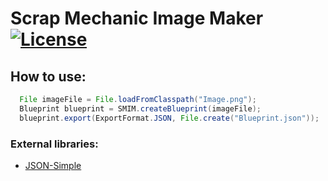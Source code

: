 # Scrap Mechanic Image Maker [![License](https://img.shields.io/github/license/EddeDev/SMIM.svg)](https://github.com/EddeDev/SMIM/blob/main/LICENSE)

## How to use:

```java
  File imageFile = File.loadFromClasspath("Image.png");
  Blueprint blueprint = SMIM.createBlueprint(imageFile);
  blueprint.export(ExportFormat.JSON, File.create("Blueprint.json"));
```
### External libraries:
- [JSON-Simple](https://code.google.com/archive/p/json-simple/ "JSON-Simple")
